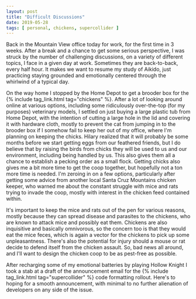 ```yaml
---
layout: post
title: "Difficult Discussions"
date: 2019-05-28
tags: [ personal, chickens, supercollider ]
---
```


Back in the Mountain View office today for work, for the first time in 3 weeks. After a break and a chance to get some
serious perspective, I was struck by the number of challenging discussions, on a variety of different topics, I face in
a given day at work. Sometimes they are back-to-back, every half hour. It makes we want to resume my study of Aikido,
just practicing staying grounded and emotionally centered through the whirlwind of a typical day.

On the way home I stopped by the Home Depot to get a brooder box for the {% include tag_link.html tag="chickens" %}.
After a lot of looking around online at various options, including some ridiculously over-the-top (for my purposes)
veterinary models, I settled on just buying a large plastic tub from Home Depot, with the intention of cutting a large
hole in the lid and covering it with hardware cloth, mostly to prevent the cat from jumping in to the brooder box if I
somehow fail to keep her out of my office, where I'm planning on keeping the chicks. Hilary realized that it will
probably be some months before we start getting eggs from our feathered friends, but I do believe that by raising the
birds from chicks they will be used to us and our environment, including being handled by us. This also gives them all a
chance to establish a pecking order as a small flock. Getting chicks also gives me a bit more time to get the coop
together, but hopefully not a ton more time is needed. I'm zeroing in on a few options, particularly after getting some
advice from another local Santa Cruz Mountains chicken keeper, who warned me about the constant struggle with mice and
rats trying to invade the coop, mostly with interest in the chicken feed contained within.

It's important to keep the mice and rats out of the pen for various reasons, mostly because they can spread disease and
parasites to the chickens, who are known to attack mice and possibly eat them. Chickens are also inquisitive and
basically omnivorous, so the concern too is that they would eat the mice feces, which is again a vector for the chickens
to pick up some unpleasantness. There's also the potential for injury should a mouse or rat decide to defend itself from
the chicken assault. So, bad news all around, and I'll want to design the chicken coop to be as pest-free as possible.

After recharging some of my emotional batteries by playing Hollow Knight I took a stab at a draft of the announcement
email for the {% include tag_link.html tag="supercollider" %} code formatting rollout. Here's to hoping for a smooth
announcement, with minimal to no further alienation of developers on any side of the issue.

